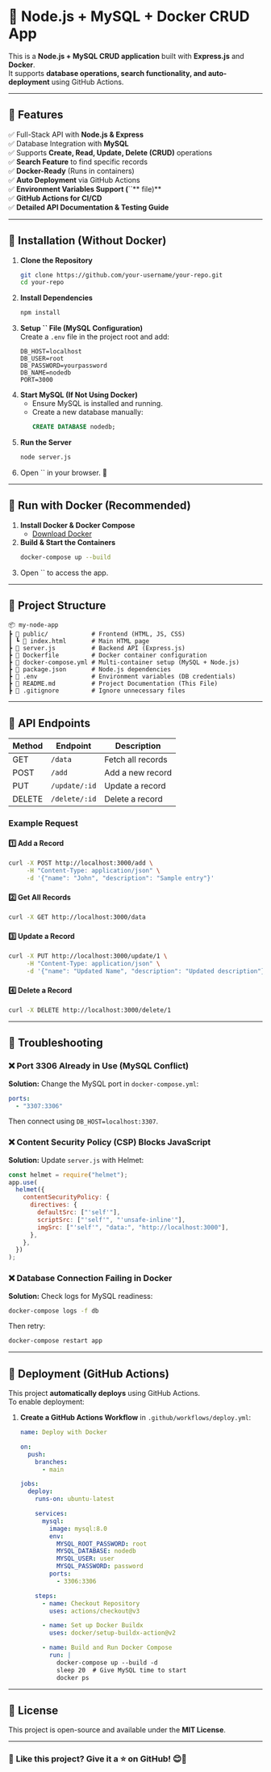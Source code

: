 # 🚀 Node.js + MySQL + Docker CRUD App

This is a **Node.js + MySQL CRUD application** built with **Express.js** and **Docker**.\
It supports **database operations, search functionality, and auto-deployment** using GitHub Actions.

---

## 📌 **Features**

✅ Full-Stack API with **Node.js & Express**\
✅ Database Integration with **MySQL**\
✅ Supports **Create, Read, Update, Delete (CRUD)** operations\
✅ **Search Feature** to find specific records\
✅ **Docker-Ready** (Runs in containers)\
✅ **Auto Deployment** via GitHub Actions\
✅ **Environment Variables Support (**``** file)**\
✅ **GitHub Actions for CI/CD**\
✅ **Detailed API Documentation & Testing Guide**

---

## 🚀 **Installation (Without Docker)**

1. **Clone the Repository**
   ```sh
   git clone https://github.com/your-username/your-repo.git
   cd your-repo
   ```
2. **Install Dependencies**
   ```sh
   npm install
   ```
3. **Setup **``** File (MySQL Configuration)**\
Create a `.env` file in the project root and add:
   ```env
   DB_HOST=localhost
   DB_USER=root
   DB_PASSWORD=yourpassword
   DB_NAME=nodedb
   PORT=3000
   ```
4. **Start MySQL (If Not Using Docker)**
   - Ensure MySQL is installed and running.
   - Create a new database manually:
     ```sql
     CREATE DATABASE nodedb;
     ```
5. **Run the Server**
   ```sh
   node server.js
   ```
6. Open `` in your browser. 🎉

---

## 🐳 **Run with Docker (Recommended)**

1. **Install Docker & Docker Compose**
   - [Download Docker](https://www.docker.com/get-started)
2. **Build & Start the Containers**
   ```sh
   docker-compose up --build
   ```
3. Open `` to access the app.

---

## 📂 **Project Structure**

```
📦 my-node-app
┣ 📂 public/            # Frontend (HTML, JS, CSS)
┃ ┗ 📜 index.html       # Main HTML page
┣ 📜 server.js          # Backend API (Express.js)
┣ 📜 Dockerfile         # Docker container configuration
┣ 📜 docker-compose.yml # Multi-container setup (MySQL + Node.js)
┣ 📜 package.json       # Node.js dependencies
┣ 📜 .env               # Environment variables (DB credentials)
┣ 📜 README.md          # Project Documentation (This File)
┣ 📜 .gitignore         # Ignore unnecessary files
```

---

## 📡 **API Endpoints**

| Method | Endpoint      | Description       |
| ------ | ------------- | ----------------- |
| GET    | `/data`       | Fetch all records |
| POST   | `/add`        | Add a new record  |
| PUT    | `/update/:id` | Update a record   |
| DELETE | `/delete/:id` | Delete a record   |

### Example Request

#### **1️⃣ Add a Record**

```sh
curl -X POST http://localhost:3000/add \
     -H "Content-Type: application/json" \
     -d '{"name": "John", "description": "Sample entry"}'
```

#### **2️⃣ Get All Records**

```sh
curl -X GET http://localhost:3000/data
```

#### **3️⃣ Update a Record**

```sh
curl -X PUT http://localhost:3000/update/1 \
     -H "Content-Type: application/json" \
     -d '{"name": "Updated Name", "description": "Updated description"}'
```

#### **4️⃣ Delete a Record**

```sh
curl -X DELETE http://localhost:3000/delete/1
```

---

## 🔧 **Troubleshooting**

### ❌ **Port 3306 Already in Use (MySQL Conflict)**

**Solution:** Change the MySQL port in `docker-compose.yml`:

```yaml
ports:
  - "3307:3306"
```

Then connect using `DB_HOST=localhost:3307`.

### ❌ **Content Security Policy (CSP) Blocks JavaScript**

**Solution:** Update `server.js` with Helmet:

```javascript
const helmet = require("helmet");
app.use(
  helmet({
    contentSecurityPolicy: {
      directives: {
        defaultSrc: ["'self'"],
        scriptSrc: ["'self'", "'unsafe-inline'"],
        imgSrc: ["'self'", "data:", "http://localhost:3000"],
      },
    },
  })
);
```

### ❌ **Database Connection Failing in Docker**

**Solution:** Check logs for MySQL readiness:

```sh
docker-compose logs -f db
```

Then retry:

```sh
docker-compose restart app
```

---

## 🚀 **Deployment (GitHub Actions)**

This project **automatically deploys** using GitHub Actions.\
To enable deployment:

1. **Create a GitHub Actions Workflow** in `.github/workflows/deploy.yml`:

   ```yaml
   name: Deploy with Docker

   on:
     push:
       branches:
         - main

   jobs:
     deploy:
       runs-on: ubuntu-latest

       services:
         mysql:
           image: mysql:8.0
           env:
             MYSQL_ROOT_PASSWORD: root
             MYSQL_DATABASE: nodedb
             MYSQL_USER: user
             MYSQL_PASSWORD: password
           ports:
             - 3306:3306

       steps:
         - name: Checkout Repository
           uses: actions/checkout@v3

         - name: Set up Docker Buildx
           uses: docker/setup-buildx-action@v2

         - name: Build and Run Docker Compose
           run: |
             docker-compose up --build -d
             sleep 20  # Give MySQL time to start
             docker ps
   ```

---

## 📜 **License**

This project is open-source and available under the **MIT License**.

---

### 🌟 **Like this project? Give it a ⭐ on GitHub!** 😊🚀
